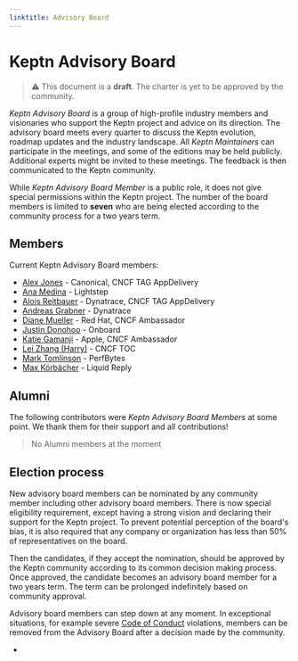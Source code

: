 ```yaml
---
linktitle: Advisory Board
---
```


# Keptn Advisory Board

> :warning: This document is a **draft**.
> The charter is yet to be approved by the community.

_Keptn Advisory Board_ is a group of high-profile industry members and visionaries
who support the Keptn project and advice on its direction.
The advisory board meets every quarter to discuss the Keptn evolution,
roadmap updates and the industry landscape.
All _Keptn Maintainers_ can participate in the meetings,
and some of the editions may be held publicly.
Additional experts might be invited to these meetings.
The feedback is then communicated to the Keptn community.

While _Keptn Advisory Board Member_ is a public role,
it does not give special permissions within the Keptn project.
The number of the board members is limited to **seven**
who are being elected according to the community process
for a two years term.

## Members

Current Keptn Advisory Board members:

- [Alex Jones](https://twitter.com/AlexJonesax) - Canonical, CNCF TAG AppDelivery
- [Ana Medina](https://www.anammedina.com/) - Lightstep
- [Alois Reitbauer](https://twitter.com/AloisReitbauer) - Dynatrace, CNCF TAG AppDelivery
- [Andreas Grabner](https://twitter.com/grabnerandi) - Dynatrace
- [Diane Mueller](https://twitter.com/pythondj) - Red Hat, CNCF Ambassador
- [Justin Donohoo](https://github.com/jdonohoo) - Onboard
- [Katie Gamanji](https://kgamanji.medium.com/) - Apple, CNCF Ambassador
- [Lei Zhang (Harry)](https://twitter.com/resouer) - CNCF TOC
- [Mark Tomlinson](https://twitter.com/m3tomlins) - PerfBytes
- [Max Körbächer](https://twitter.com/mkoerbi) - Liquid Reply

## Alumni

The following contributors were _Keptn Advisory Board Members_ at some point.
We thank them for their support and all contributions!

> No Alumni members at the moment

## Election process

<!-- TODO:  -->
New advisory board members can be nominated by any community member including other advisory board members.
There is now special eligibility requirement,
except having a strong vision
and declaring their support for the Keptn project.
To prevent potential perception of the board's bias,
it is also required that any company or organization
has less than 50% of representatives on the board.

Then the candidates, if they accept the nomination,
should be approved by the Keptn community
according to its common decision making process.
Once approved,
the candidate becomes an advisory board member for a two years term.
The term can be prolonged indefinitely based on community approval.

Advisory board members can step down at any moment.
In exceptional situations,
for example severe [Code of Conduct](../../code_of_conduct/) violations,
members can be removed from the Advisory Board
after a decision made by the community.

-
